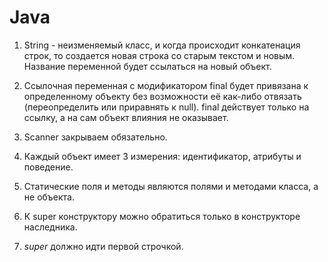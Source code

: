 # Java

1. String - неизменяемый класс, и когда происходит конкатенация строк, то создается новая строка со старым текстом и новым. Название переменной будет ссылаться на новый объект.

2. Ссылочная переменная с модификатором final будет привязана к определенному объекту без возможности её как-либо отвязать (переопределить или приравнять к null). final действует только на ссылку, а на сам объект влияния не оказывает. 

3. Scanner закрываем обязательно.

4. Каждый объект имеет 3 измерения: идентификатор, атрибуты и поведение.

5. Статические поля и методы являются полями и методами класса, а не объекта.

6. К super конструктору можно обратиться только в конструкторе наследника.

7. *super* должно идти первой строчкой.
